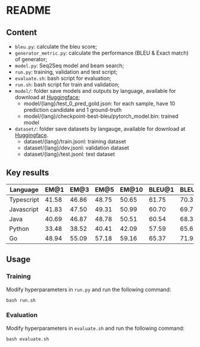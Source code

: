 # README
## Content
* `bleu.py`: calculate the bleu score;
* `generator_metric.py`: calculate the performance (BLEU & Exact match) of generator;
* `model.py`: Seq2Seq model and beam search;
* `run.py`: training, validation and test script;
* `evaluate.sh`: bash script for evaluation;
* `run.sh`: bash script for train and validation;
* `model/`: folder save models and outputs by language, available for download at [Huggingface](https://huggingface.co/code-philia/CoEdPilot-generator);
    * model/{lang}/test_0_pred_gold.json: for each sample, have 10 prediction candidate and 1 ground-truth
    * model/{lang}/checkpoint-best-bleu/pytorch_model.bin: trained model
* `dataset/`: folder save datasets by langauge, available for download at [Huggingface](https://huggingface.co/datasets/code-philia/CoEdPilot-generator).
    * dataset/{lang}/train.jsonl: training dataset
    * dataset/{lang}/dev.jsonl: validation dataset
    * dataset/{lang}/test.jsonl: test dataset

## Key results
|  Language  |  EM@1 |  EM@3 |  EM@5 | EM@10 | BLEU@1| BLEU@3| BLEU@5| BLEU@10|
|------------|-------|-------|-------|-------|-------|-------|-------|-------|
| Typescript | 41.58 | 46.86 | 48.75 | 50.65 | 61.75 | 70.31 | 71.99 | 73.68 |
| Javascript | 41.83 | 47.50 | 49.31 | 50.99 | 60.70 | 69.71 | 71.37 | 73.02 |
| Java       | 40.69 | 46.87 | 48.78 | 50.51 | 60.54 | 68.35 | 70.11 | 71.73 | 
| Python     | 33.48 | 38.52 | 40.41 | 42.09 | 57.59 | 65.65 | 67.47 | 69.11 |
| Go         | 48.94 | 55.09 | 57.18 | 59.16 | 65.37 | 71.96 | 73.47 | 74.98 |

## Usage
### Training
Modify hyperparameters in `run.py` and run the following command:
```shell
bash run.sh
```
### Evaluation
Modify hyperparameters in `evaluate.sh` and run the following command:
```shell
bash evaluate.sh
```